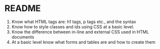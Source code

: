# README
1. Know what HTML tags are: h1 tags, p tags etc., and the syntax
2. Know how to style classes and ids using CSS at a basic level.
3. Know the difference between in-line and external CSS used in HTML documents
4. At a basic level know what forms and tables are and how to create them